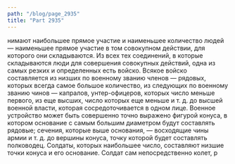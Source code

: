 ```yaml
---
path: "/blog/page_2935"
title: "Part 2935"
---
```


нимают наибольшее прямое участие и наименьшее количество людей — наименьшее прямое участие в том совокупном действии, для которого они складываются.
Из всех тех соединений, в которые складываются люди для совершения совокупных действий, одна из самых резких и определенных есть войско.
Всякое войско составляется из низших по военному званию членов — рядовых, которых всегда самое большое количество, из следующих по военному званию чинов — капралов, унтер-офицеров, которых число меньше первого, из еще высших, число которых еще меньше и т. д. до высшей военной власти, которая сосредоточивается в одном лице.
Военное устройство может быть совершенно точно выражено фигурой конуса, в котором основание с самым большим диаметром будут составлять рядовые; сечения, которые выше основания, — восходящие чины армии и т. д. до вершины конуса, точку которой будет составлять полководец.
Солдаты, которых наибольшее число, составляют низшие точки конуса и его основание. Солдат сам непосредственно колет, р
